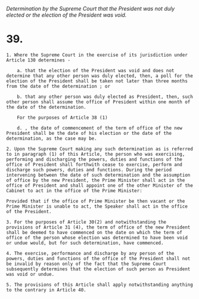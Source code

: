 *Determination by the Supreme Court that the President was not duly elected or the election of the President was void.*

# 39.

    1. Where the Supreme Court in the exercise of its jurisdiction under Article 130 determines -

        a. that the election of the President was void and does not determine that any other person was duly elected, then, a poll for the election of the President shall be taken not later than three months from the date of the determination ; or

        b. that any other person was duly elected as President, then, such other person shall assume the office of President within one month of the date of the determination.

        For the purposes of Article 38 (1)

        d. , the date of commencement of the term of office of the new President shall be the date of his election or the date of the determination, as the case may be.

    2. Upon the Supreme Court making any such determination as is referred to in paragraph (1) of this Article, the person who was exercising, performing and discharging the powers, duties and functions of the office of President shall forthwith cease to exercise, perform and discharge such powers, duties and functions. During the period intervening between the date of such determination and the assumption of office by the new President, the Prime Minister shall act in the office of President and shall appoint one of the other Minister of the Cabinet to act in the office of the Prime Minister:

    Provided that if the office of Prime Minister be then vacant or the Prime Minister is unable to act, the Speaker shall act in the office of the President.

    3. For the purposes of Article 30(2) and notwithstanding the provisions of Article 31 (4), the term of office of the new President shall be deemed to have commenced on the date on which the term of office of the person whose election was determined to have been void or undue would, but for such determination, have commenced.

    4. The exercise, performance and discharge by any person of the powers, duties and functions of the office of the President shall not be invalid by reason only of the fact that the Supreme Court subsequently determines that the election of such person as President was void or undue.

    5. The provisions of this Article shall apply notwithstanding anything to the contrary in Article 40.